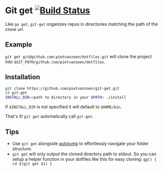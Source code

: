 # Git get [![Build Status](https://travis-ci.com/pietvanzoen/git-get.svg?branch=master)](https://travis-ci.com/pietvanzoen/git-get)

Like `go get`, `git-get` organizes repos in directories matching the path of the clone url.

## Example

`git get git@github.com:pietvanzoen/dotfiles.git` will clone the project into `$GIT_PATH/github.com/pietvanzoen/dotfiles`.

## Installation

```bash
git clone https://github.com/pietvanzoen/git-get.git
cd git-get
INSTALL_DIR=<path to directory in your $PATH> ./install
```

If `$INSTALL_DIR` is not specified it will default to `$HOME/bin`.

That's it! `git get` automatically call `git-get`.

## Tips

* Use `git get` alongside [autojump](https://github.com/wting/autojump) to effortlessly navigate your folder structure.
* `git get` will only output the cloned directory path to stdout. So you can setup a helper function in your dotfiles like this for easy cloning: `gg() { cd $(git get $1) }`
